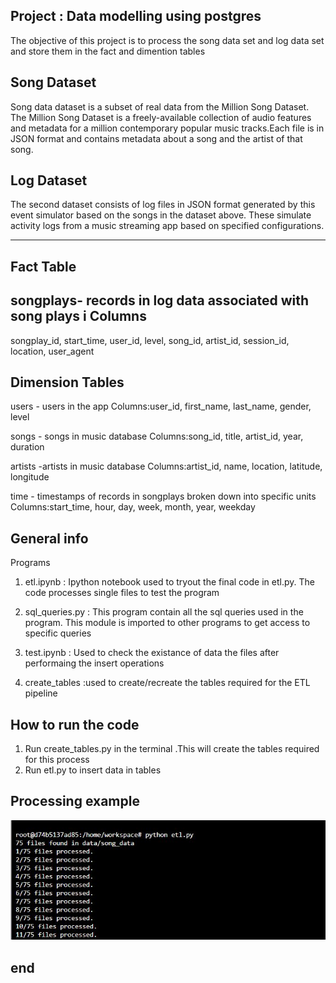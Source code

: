Project : Data modelling using postgres
----------------------------------------------------------------------------------------------------------------------------

The objective of this project is to process the song data set and log data set and store them in the fact and dimention tables

Song Dataset
------------------
Song data dataset is a subset of real data from the Million Song Dataset. The Million Song Dataset is a freely-available collection of audio features and metadata for a million contemporary popular music tracks.Each file is in JSON format and contains metadata about a song and the artist of that song. 

Log Dataset
------------------
The second dataset consists of log files in JSON format generated by this event simulator based on the songs in the dataset above. 
These simulate activity logs from a music streaming app based on specified configurations.

-----------------------------------------------------------------------------------------
Fact Table
---------------------
songplays- records in log data associated with song plays i
Columns
-----------
songplay_id, start_time, user_id, level, song_id, artist_id, session_id, location, user_agent

Dimension Tables
---------------------
users - users in the app
            Columns:user_id, first_name, last_name, gender, level

songs - songs in music database
            Columns:song_id, title, artist_id, year, duration

artists -artists in music database
            Columns:artist_id, name, location, latitude, longitude

time   - timestamps of records in songplays broken down into specific units
            Columns:start_time, hour, day, week, month, year, weekday



General info
----------------------------------------------------------------------------------------------------------------------------

Programs 

1) etl.ipynb : Ipython notebook used to tryout the final code in etl.py. The code processes single files to test the program

2) sql_queries.py : This program contain all the sql queries used in the program. This module is imported to other programs to get access to specific queries

3) test.ipynb : Used to check the existance of data  the files after performaing the insert operations

4) create_tables :used to create/recreate the tables required for the ETL pipeline


How to run the code
--------------------------------------

1) Run create_tables.py in the terminal .This  will create the tables required for this process
2) Run etl.py to insert data in tables

Processing example
------------------------
![](Program%20execution.JPG)

end
---

